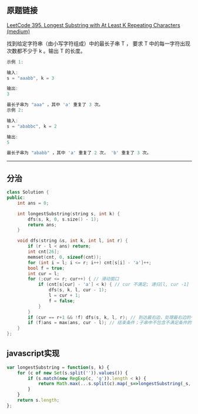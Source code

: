 ## 原题链接

[LeetCode 395. Longest Substring with At Least K Repeating Characters (medium)](https://leetcode-cn.com/problems/longest-substring-with-at-least-k-repeating-characters/)

找到给定字符串（由小写字符组成）中的最长子串 T ， 要求 T 中的每一字符出现次数都不少于 k 。输出 T 的长度。

```cpp
示例 1:

输入:
s = "aaabb", k = 3

输出:
3

最长子串为 "aaa" ，其中 'a' 重复了 3 次。
示例 2:

输入:
s = "ababbc", k = 2

输出:
5

最长子串为 "ababb" ，其中 'a' 重复了 2 次， 'b' 重复了 3 次。
```

---

## 分治

```cpp
class Solution {
public:
    int ans = 0;

    int longestSubstring(string s, int k) {
        dfs(s, k, 0, s.size() - 1);
        return ans;
    }

    void dfs(string &s, int k, int l, int r) {
        if (r - l < ans) return;
        int cnt[26];
        memset(cnt, 0, sizeof(cnt));
        for (int i = l; i <= r; i++) cnt[s[i] - 'a']++;
        bool f = true;
        int cur = l;
        for (;cur <= r; cur++) { // 滑动窗口
            if (cnt[s[cur] - 'a'] < k) { // cur 不满足; 递归[l, cur -1]
                dfs(s, k, l, cur - 1);
                l = cur + 1;
                f = false;
            }
        }
        if (cur == r+1 && !f) dfs(s, k, l, r); // 到达最右边，处理最右边的一段
        if (f)ans = max(ans, cur - l); // 结束条件；子串中不包含不满足条件的字符
    }
};
```

## javascript实现

```javascript
var longestSubstring = function(s, k) {
    for (c of new Set(s.split('')).values()) {
        if (s.match(new RegExp(c, 'g')).length < k) {
            return Math.max(...s.split(c).map(_s=>longestSubstring(_s, k)));
        }
    }
    return s.length;
};
```
